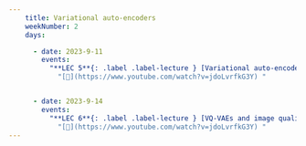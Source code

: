 ```yaml
---
    title: Variational auto-encoders
    weekNumber: 2
    days:

      - date: 2023-9-11
        events:
          "**LEC 5**{: .label .label-lecture } [Variational auto-encoders (VAEs)](resources/lectures/lec01/lec01.html) [✏️](http://www.ecse.rpi.edu/~rjradke/papers/radkecv.pdf)":
            "[🎥](https://www.youtube.com/watch?v=jdoLvrfkG3Y) "


      - date: 2023-9-14
        events:
          "**LEC 6**{: .label .label-lecture } [VQ-VAEs and image quality metrics](resources/lectures/lec02/lec02.html) [✏️](http://www.ecse.rpi.edu/~rjradke/papers/radkecv.pdf)":
            "[🎥](https://www.youtube.com/watch?v=jdoLvrfkG3Y) "
---
```



